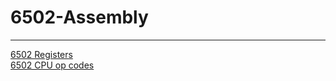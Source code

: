 # 6502-Assembly

----------------------------------------------------------------------------------------------------------------------------------------------------
[6502 Registers](https://en.wikipedia.org/wiki/MOS_Technology_6502#Registers) <br>
[6502 CPU op codes](http://www.6502.org/tutorials/6502opcodes.html) <br>
